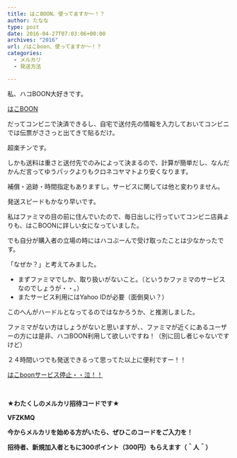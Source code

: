 ```yaml
---
title: はこBOON、使ってますか〜！？
author: たなな
type: post
date: 2016-04-27T07:03:06+00:00
archives: "2016"
url: /はこboon、使ってますか〜！？
categories:
  - メルカリ
  - 発送方法

---
```

私、ハコBOON大好きです。

<a href="https://www.takuhai.jp/hacoboon/init" target="_blank" rel="noopener noreferrer">はこBOON</a>

だってコンビニで決済できるし、自宅で送付先の情報を入力しておいてコンビニでは伝票がささっと出てきて貼るだけ。

超楽チンです。

しかも送料は重さと送付先でのみによって決まるので、計算が簡単だし、なんだかんだ言ってゆうパックよりもクロネコヤマトより安くなります。

補償・追跡・時間指定もありますし。サービスに関しては他と変わりません。

発送スピードもかなり早いです。

私はファミマの目の前に住んでいたので、毎日出しに行っていてコンビニ店員よりも、はこBOONに詳しい女になっていました。

でも自分が購入者の立場の時にはハコぶーんで受け取ったことは少なかったです。

「なぜか？」と考えてみました。

  * まずファミマでしか、取り扱いがないこと。（というかファミマのサービスなのでしょうが・・。）
  * またサービス利用にはYahoo IDが必要（面倒臭い？）

このへんがハードルとなってるのではなかろうか、と推測しました。

ファミマがない方はしょうがないと思いますが、、ファミマが近くにあるユーザーの方には是非、ハコBOON利用して欲しいですね！（別に回し者じゃないですけど）

２４時間いつでも発送できるって思ってた以上に便利ですー！！

<a href="http://www.xqxq.info/はこboonサービス停止・・泣！！" target="_blank" rel="noopener noreferrer">はこboonサービス停止・・泣！！</a>

&nbsp;

**★わたくしのメルカリ招待コードです★**

**VFZKMQ**

**今からメルカリを始める方がいたら、ぜひこのコードをご入力を！**

**招待者、新規加入者ともに300ポイント（300円）もらえます（＾人＾）**